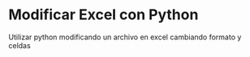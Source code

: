 # Modificar Excel con Python
Utilizar python modificando un archivo en excel cambiando formato y celdas

